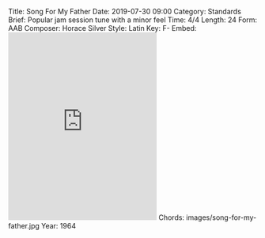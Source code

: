 Title: Song For My Father
Date: 2019-07-30 09:00
Category: Standards
Brief: Popular jam session tune with a minor feel
Time: 4/4
Length: 24
Form: AAB
Composer: Horace Silver
Style: Latin
Key: F-
Embed: <iframe src="https://open.spotify.com/embed/playlist/3JjSXG1AWqmORlcUMC0Jpi" width="300" height="380" frameborder="0" allowtransparency="true" allow="encrypted-media"></iframe>
Chords: images/song-for-my-father.jpg
Year: 1964
